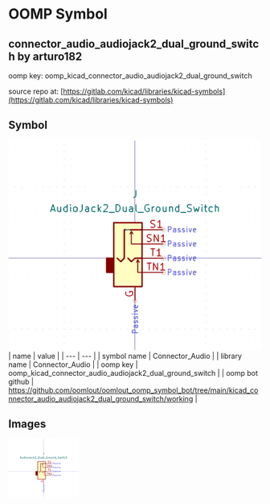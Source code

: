 # OOMP Symbol  
## connector_audio_audiojack2_dual_ground_switch  by arturo182  
  
oomp key: oomp_kicad_connector_audio_audiojack2_dual_ground_switch  
  
source repo at: [https://gitlab.com/kicad/libraries/kicad-symbols](https://gitlab.com/kicad/libraries/kicad-symbols)  
## Symbol  
  
[![working.png](working_600.png)](working.png)  
| name | value | 
| --- | --- | 
| symbol name | Connector_Audio | 
| library name | Connector_Audio | 
| oomp key | oomp_kicad_connector_audio_audiojack2_dual_ground_switch | 
| oomp bot github | https://github.com/oomlout/oomlout_oomp_symbol_bot/tree/main/kicad_connector_audio_audiojack2_dual_ground_switch/working | 
## Images  
  
[![working.png](working_140.png)](working.png)  
